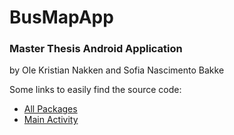 # BusMapApp
### Master Thesis Android Application


by Ole Kristian Nakken and Sofia Nascimento Bakke

Some links to easily find the source code:
- [All Packages](app/src/main/java/no/application/sofia/busmapapp)
- [Main Activity](app/src/main/java/no/application/sofia/busmapapp/activities/MainActivity.java)
